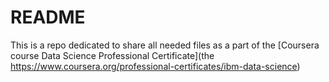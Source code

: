 # README

This is a repo dedicated to share all needed files as a part of the [Coursera course Data Science Professional Certificate](the https://www.coursera.org/professional-certificates/ibm-data-science)
